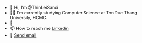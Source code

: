 - 👋 Hi, I’m @ThinLeiSandi
- 💁‍♀️ I’m currently studying Computer Science at Ton Duc Thang University, HCMC.
- 🌱 
- 📫 How to reach me  <a href="https://www.linkedin.com/in/thin-lei-sandi-0a75a4200/">Linkedin</a>
- 📩 <a href="mailto:thinlei.ori16@gmail.com">Send email</a>

<!---
ThinLeiSandi/ThinLeiSandi is a ✨ special ✨ repository because its `README.md` (this file) appears on your GitHub profile.
You can click the Preview link to take a look at your changes.
--->
